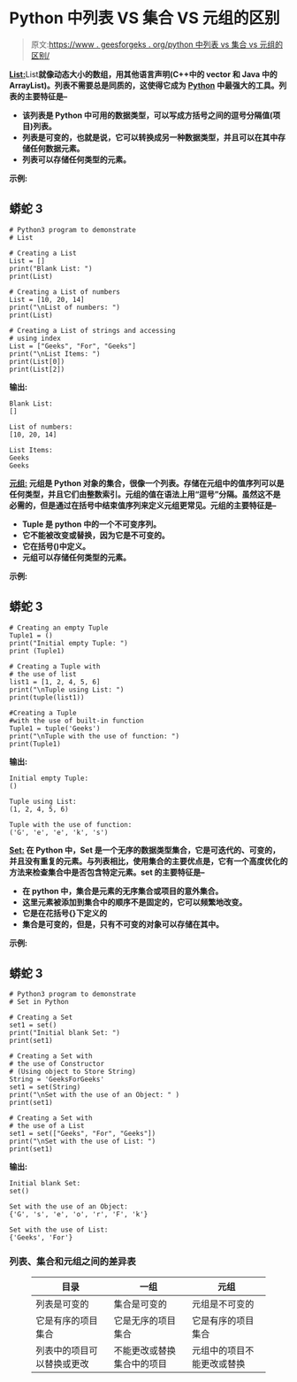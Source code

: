 # Python 中列表 VS 集合 VS 元组的区别

> 原文:[https://www . geesforgeks . org/python 中列表 vs 集合 vs 元组的区别/](https://www.geeksforgeeks.org/difference-between-list-vs-set-vs-tuple-in-python/)

[**List:**](https://www.geeksforgeeks.org/python-list/)List**就像动态大小的数组，用其他语言声明(C++中的 vector 和 Java 中的 ArrayList)。列表不需要总是同质的，这使得它成为 [Python](https://www.geeksforgeeks.org/python-programming-language/) 中最强大的工具。列表的主要特征是–**

*   **该列表是 Python 中可用的数据类型，可以写成方括号之间的逗号分隔值(项目)列表。**
*   **列表是可变的，也就是说，它可以转换成另一种数据类型，并且可以在其中存储任何数据元素。**
*   **列表可以存储任何类型的元素。**

****示例:****

## **蟒蛇 3**

```
# Python3 program to demonstrate 
# List 

# Creating a List
List = []
print("Blank List: ")
print(List)

# Creating a List of numbers
List = [10, 20, 14]
print("\nList of numbers: ")
print(List)

# Creating a List of strings and accessing
# using index
List = ["Geeks", "For", "Geeks"]
print("\nList Items: ")
print(List[0]) 
print(List[2])
```

****输出:****

```
Blank List: 
[]

List of numbers: 
[10, 20, 14]

List Items: 
Geeks
Geeks
```

**[**元组:**](https://www.geeksforgeeks.org/python-tuples/) 元组是 Python 对象的集合，很像一个列表。存储在元组中的值序列可以是任何类型，并且它们由整数索引。元组的值在语法上用“逗号”分隔。虽然这不是必需的，但是通过在括号中结束值序列来定义元组更常见。元组的主要特征是–**

*   **Tuple 是 python 中的一个不可变序列。**
*   **它不能被改变或替换，因为它是不可变的。**
*   **它在括号()中定义。**
*   **元组可以存储任何类型的元素。**

****示例:****

## **蟒蛇 3**

```
# Creating an empty Tuple
Tuple1 = ()
print("Initial empty Tuple: ")
print (Tuple1)

# Creating a Tuple with
# the use of list
list1 = [1, 2, 4, 5, 6]
print("\nTuple using List: ")
print(tuple(list1))

#Creating a Tuple 
#with the use of built-in function
Tuple1 = tuple('Geeks')
print("\nTuple with the use of function: ")
print(Tuple1)
```

****输出:****

```
Initial empty Tuple: 
()

Tuple using List: 
(1, 2, 4, 5, 6)

Tuple with the use of function: 
('G', 'e', 'e', 'k', 's')
```

**[**Set:**](https://www.geeksforgeeks.org/sets-in-python/) 在 Python 中，Set 是一个无序的数据类型集合，它是可迭代的、可变的，并且没有重复的元素。与列表相比，使用集合的主要优点是，它有一个高度优化的方法来检查集合中是否包含特定元素。set 的主要特征是–**

*   **在 python 中，集合是元素的无序集合或项目的意外集合。**
*   **这里元素被添加到集合中的顺序不是固定的，它可以频繁地改变。**
*   **它是在花括号{}下定义的**
*   **集合是可变的，但是，只有不可变的对象可以存储在其中。**

****示例:****

## **蟒蛇 3**

```
# Python3 program to demonstrate 
# Set in Python

# Creating a Set
set1 = set()
print("Initial blank Set: ")
print(set1)

# Creating a Set with
# the use of Constructor
# (Using object to Store String)
String = 'GeeksForGeeks'
set1 = set(String)
print("\nSet with the use of an Object: " )
print(set1)

# Creating a Set with
# the use of a List
set1 = set(["Geeks", "For", "Geeks"])
print("\nSet with the use of List: ")
print(set1)
```

****输出:****

```
Initial blank Set: 
set()

Set with the use of an Object: 
{'G', 's', 'e', 'o', 'r', 'F', 'k'}

Set with the use of List: 
{'Geeks', 'For'}
```

### **列表、集合和元组之间的差异表**

<figure class="table">

| 目录 | 一组 | 元组 |
| --- | --- | --- |
| 列表是可变的 | 集合是可变的 | 元组是不可变的 |
| 它是有序的项目集合 | 它是无序的项目集合 | 它是有序的项目集合 |
| 列表中的项目可以替换或更改 | 不能更改或替换集合中的项目 | 元组中的项目不能更改或替换 |

</figure>